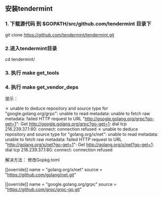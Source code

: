 ## 安装tendermint 
### 1. 下载源代码 到 $GOPATH/src/github.com/tendermint 目录下
git clone https://github.com/tendermint/tendermint.git

### 2.进入tendermint目录
cd tendermint/

### 3. 执行 make get_tools

### 4. 执行 make get_vendor_deps

提示：

  ✗ unable to deduce repository and source type for "google.golang.org/grpc": unable to read metadata: unable to fetch raw metadata: failed HTTP request to URL "http://google.golang.org/grpc?go-get=1": Get http://google.golang.org/grpc?go-get=1: dial tcp 216.239.37.1:80: connect: connection refused
  ✗ unable to deduce repository and source type for "golang.org/x/net": unable to read metadata: unable to fetch raw metadata: failed HTTP request to URL "http://golang.org/x/net?go-get=1": Get http://golang.org/x/net?go-get=1: dial tcp 216.239.37.1:80: connect: connection refused

解决方法：
修改Gopkg.toml 

[[override]]
  name = "golang.org/x/net"
  source = "https://github.com/golang/net.git"

[[override]]
  name = "google.golang.org/grpc"
  source = "https://github.com/grpc/grpc-go.git"
  
  
  
  
